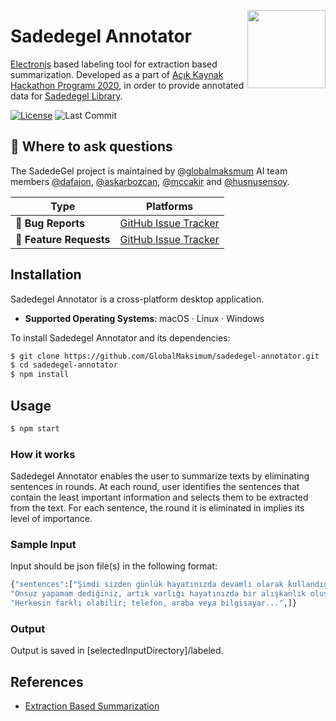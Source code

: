 <a href="http://sadedegel.ai"><img src="https://sadedegel.ai/dist/img/logo-2.png?s=280&v=4" width="125" height="125" align="right" /></a>


# Sadedegel Annotator
[Electronjs](https://www.electronjs.org/) based labeling tool for extraction based summarization. Developed as a part of [Açık Kaynak Hackathon Programı 2020](https://www.acikhack.com/), in order to provide annotated data for [Sadedegel Library](https://github.com/GlobalMaksimum/sadedegel).

[![License](https://img.shields.io/pypi/l/sadedegel)](https://github.com/GlobalMaksimum/sadedegel-annotator/blob/master/LICENSE)
![Last Commit](https://img.shields.io/github/last-commit/globalmaksimum/sadedegel-annotator?style=plastic&logo=GitHub)

## 💬 Where to ask questions

The SadedeGel project is maintained by [@globalmaksmum](https://github.com/GlobalMaksimum) AI team members
[@dafajon](https://github.com/dafajon),
[@askarbozcan](https://github.com/askarbozcan),
[@mccakir](https://github.com/mccakir) and 
[@husnusensoy](https://github.com/husnusensoy). 

| Type                     | Platforms                                              |
| ------------------------ | ------------------------------------------------------ |
| 🚨 **Bug Reports**       | [GitHub Issue Tracker]                                 |
| 🎁 **Feature Requests**  | [GitHub Issue Tracker]                                 |

[github issue tracker]: https://github.com/GlobalMaksimum/sadedegel-annotator/issues

## Installation

Sadedegel Annotator is a cross-platform desktop application. 

- **Supported Operating Systems**: macOS · Linux · Windows 

To install Sadedegel Annotator and its dependencies:

```sh
$ git clone https://github.com/GlobalMaksimum/sadedegel-annotator.git
$ cd sadedegel-annotator
$ npm install
```

## Usage

```sh
$ npm start
```

### How it works

Sadedegel Annotator enables the user to summarize texts by eliminating sentences in rounds. At each round, user identifies the sentences that contain the least important information and selects them to be extracted from the text. For each sentence, the round it is eliminated in implies its level of importance.

### Sample Input 

Input should be json file(s) in the following format:

 ```sh
{"sentences":["Şimdi sizden günlük hayatınızda devamlı olarak kullandığınız bir unsuru düşünmenizi istiyorum.",
"Onsuz yapamam dediğiniz, artık varlığı hayatınızda bir alışkanlık oluşturmuş, yokluğu ise panik sebebi olan...",
"Herkesin farklı olabilir; telefon, araba veya bilgisayar...",]}
 ```

### Output

Output is saved in [selectedInputDirectory]/labeled.

## References

* [Extraction Based Summarization](https://en.wikipedia.org/wiki/Automatic_summarization)
